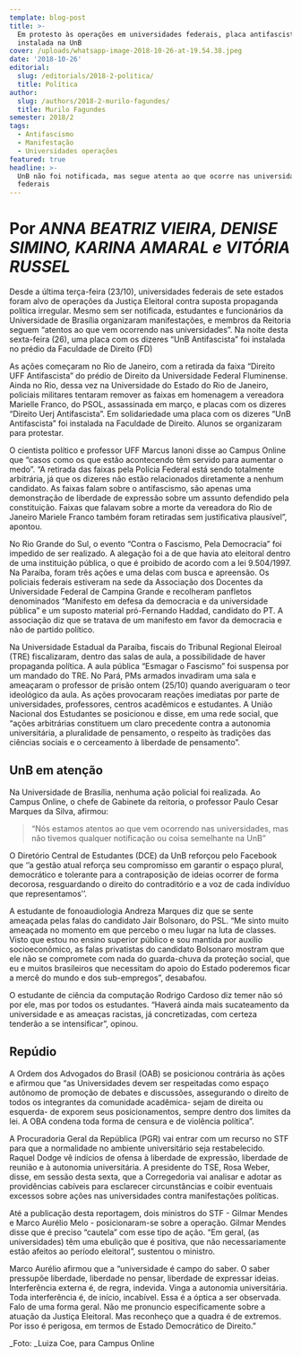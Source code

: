 ```yaml
---
template: blog-post
title: >-
  Em protesto às operações em universidades federais, placa antifascista é
  instalada na UnB
cover: /uploads/whatsapp-image-2018-10-26-at-19.54.38.jpeg
date: '2018-10-26'
editorial:
  slug: /editorials/2018-2-politica/
  title: Política
author:
  slug: /authors/2018-2-murilo-fagundes/
  title: Murilo Fagundes
semester: 2018/2
tags:
  - Antifascismo
  - Manifestação
  - Universidades operações
featured: true
headline: >-
  UnB não foi notificada, mas segue atenta ao que ocorre nas universidades
  federais
---
```

# **Por** _ANNA BEATRIZ VIEIRA, DENISE SIMINO, KARINA AMARAL e VITÓRIA RUSSEL_

Desde a última terça-feira (23/10), universidades federais de sete estados foram alvo de operações da Justiça Eleitoral contra suposta propaganda política irregular. Mesmo sem ser notificada, estudantes e funcionários da Universidade de Brasília organizaram manifestações, e membros da Reitoria seguem “atentos ao que vem ocorrendo nas universidades”.  Na noite desta sexta-feira (26), uma placa com os dizeres “UnB Antifascista” foi instalada no prédio da Faculdade de Direito (FD)

As ações começaram no Rio de Janeiro, com a retirada da faixa “Direito UFF Antifascista” do prédio de Direito da Universidade Federal Fluminense. Ainda no Rio, dessa vez na Universidade do Estado do Rio de Janeiro, policiais militares tentaram remover as faixas em homenagem a vereadora Marielle Franco, do PSOL, assassinada em março, e placas com os dizeres “Direito Uerj Antifascista”.
 Em solidariedade uma placa com os dizeres “UnB Antifascista” foi instalada na Faculdade de Direito. Alunos se organizaram para protestar.

O cientista político e professor UFF Marcus Ianoni disse ao Campus Online que “casos como os que estão acontecendo têm servido para aumentar o medo”. “A retirada das faixas pela Polícia Federal está sendo totalmente arbitrária, já que os dizeres não estão relacionados diretamente a nenhum candidato. As faixas falam sobre o antifascismo,  são apenas uma demonstração de liberdade de expressão sobre um assunto defendido pela constituição. Faixas que falavam sobre a morte da vereadora do Rio de Janeiro Mariele Franco também foram retiradas sem justificativa plausível”, apontou.

No Rio Grande do Sul, o evento “Contra o Fascismo, Pela Democracia” foi impedido de ser realizado. A alegação foi a de que havia ato eleitoral dentro de uma instituição pública, o que é proibido de acordo com a lei 9.504/1997. Na Paraíba, foram três ações e uma delas com busca e apreensão. Os policiais federais estiveram na sede da Associação dos Docentes da Universidade Federal de Campina Grande e recolheram panfletos denominados “Manifesto em defesa da democracia e da universidade pública” e um suposto material pró-Fernando Haddad, candidato do PT. A associação diz que se tratava de um manifesto em favor da democracia e não de partido político.

Na Universidade Estadual da Paraíba, fiscais do Tribunal Regional Eleiroal (TRE) fiscalizaram, dentro das salas de aula, a possibilidade de haver propaganda política. A aula pública “Esmagar o Fascismo” foi suspensa por um mandado do TRE. No Pará, PMs armados invadiram uma sala e ameaçaram o professor de prisão ontem (25/10) quando averiguaram o teor ideológico da aula. As ações provocaram reações imediatas por parte de universidades, professores, centros acadêmicos e estudantes. A União Nacional dos Estudantes se posicionou e disse, em uma rede social, que “ações arbitrárias constituem um claro precedente contra a autonomia universitária, a pluralidade de pensamento, o respeito às tradições das ciências sociais e o cerceamento à liberdade de pensamento”.

## UnB em atenção

Na Universidade de Brasília, nenhuma ação policial foi realizada. Ao Campus Online, o chefe de Gabinete da reitoria, o professor Paulo Cesar Marques da Silva, afirmou:

> “Nós estamos atentos ao que vem ocorrendo nas universidades, mas não tivemos qualquer notificação ou coisa semelhante na UnB” 

O Diretório Central de Estudantes (DCE) da UnB reforçou pelo Facebook que ‘’a gestão atual reforça seu compromisso em garantir o espaço plural, democrático e tolerante para a contraposição de ideias ocorrer de forma decorosa, resguardando o direito do contraditório e a voz de cada indivíduo que representamos’’. 

A estudante de fonoaudiologia Andreza Marques diz que se sente ameaçada pelas falas do candidato Jair Bolsonaro, do PSL. “Me sinto muito ameaçada no momento em que percebo o meu lugar na luta de classes. Visto que estou no ensino superior público e sou mantida por auxílio socioeconômico, as falas privatistas do candidato Bolsonaro mostram que ele não se compromete com nada do guarda-chuva da proteção social, que eu e muitos brasileiros que necessitam do apoio do Estado poderemos ficar a mercê do mundo e dos sub-empregos”, desabafou.

O estudante de ciência da computação Rodrigo Cardoso diz temer não só por ele, mas por todos os estudantes. “Haverá ainda mais sucateamento da universidade e as ameaças racistas, já concretizadas, com certeza tenderão a se intensificar”, opinou.

## Repúdio

A Ordem dos Advogados do Brasil (OAB) se posicionou contrária às ações e afirmou que “as Universidades devem ser respeitadas como espaço autônomo de promoção de debates e discussões, assegurando o direito de todos os integrantes da comunidade acadêmica- sejam de direita ou esquerda- de exporem seus posicionamentos, sempre dentro dos limites da lei. A OBA condena toda forma de censura e de violência política”. 

A Procuradoria Geral da República (PGR) vai entrar com um recurso no STF para que a normalidade no ambiente universitário seja restabelecido. Raquel Dodge vê indícios de ofensa à liberdade de expressão, liberdade de reunião e à autonomia universitária. A presidente do TSE, Rosa Weber,  disse, em sessão desta sexta, que a Corregedoria vai analisar e adotar as providências cabíveis para esclarecer circunstâncias e coibir eventuais excessos sobre ações nas universidades contra manifestações políticas.

Até a publicação desta reportagem, dois ministros do STF - Gilmar Mendes e Marco Aurélio Melo - posicionaram-se sobre a operação. Gilmar Mendes disse que é preciso “cautela” com esse tipo de ação.  “Em geral, (as universidades) têm uma ebulição que é positiva, que não necessariamente estão afeitos ao período eleitoral”, sustentou o ministro. 

Marco Aurélio afirmou que a “universidade é campo do saber. O saber pressupõe liberdade, liberdade no pensar, liberdade de expressar ideias. Interferência externa é, de regra, indevida. Vinga a autonomia universitária. Toda interferência é, de início, incabível. Essa é a óptica a ser observada. Falo de uma forma geral. Não me pronuncio especificamente sobre a atuação da Justiça Eleitoral. Mas reconheço que a quadra é de extremos. Por isso é perigosa, em termos de Estado Democrático de Direito.”

_Foto: _Luiza Coe, para Campus Online

